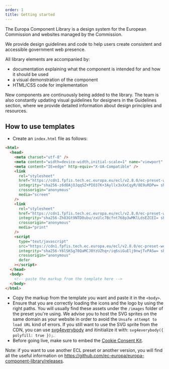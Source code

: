 ```yaml
---
order: 1
title: Getting started
---
```


The Europa Component Library is a design system for the European Commission and websites managed by the Commission.

We provide design guidelines and code to help users create consistent and accessible government web presence.

All library elements are accompanied by:

- documentation explaining what the component is intended for and how it should be used
- a visual demonstration of the component
- HTML/CSS code for implementation

New components are continuously being added to the library. The team is also constantly updating visual guidelines for designers in the Guidelines section, where we provide detailed information about design principles and resources.

## How to use templates

- Create an `index.html` file as follows:

```html
<html>
  <head>
    <meta charset="utf-8" />
    <meta content="width=device-width,initial-scale=1" name="viewport" />
    <meta content="IE=edge" http-equiv="X-UA-Compatible" />
    <link
      rel="stylesheet"
      href="https://cdn1.fpfis.tech.ec.europa.eu/ecl/v2.8.0/ec-preset-website/styles/ecl-ec-preset-website.css"
      integrity="sha256-z6dOAjOJqqSZ+PIO37K+3Ayllx3xXxCqyR/8E9uRDPw= sha384-jo7jGBnWqwlT+VWjtSizGP6fGUspsK9tw7J4EipSCa2B+E3TUn7JG/DmWOnau+5/ sha512-hCpCgFHGoE4IOf4Kp40t1EwIdTQL5gMnCKP8+6fmD7Fd7woiJdbnyY9AMiSG7x/cDidTsbf4CzY/IQw8WbL0QQ=="
      crossorigin="anonymous"
      media="screen"
    />
    <link
      rel="stylesheet"
      href="https://cdn1.fpfis.tech.ec.europa.eu/ecl/v2.8.0/ec-preset-website/styles/ecl-ec-preset-website-print.css"
      integrity="sha256-Zh83Gt9NTD0ubu/zxUlc7Bcfnt768p3wMKlLdsEZCEI= sha384-la5bewKH2QjykLDreUZ0lds6kItLcnybpiKJV3YYglDIyW2J9ZFE8tlZgeoOmYdz sha512-JpJ5jkM1mfpxnpt8ZBi1EoXI1J8yjuYwhs/K7vvcbRQb5AdAOMUG40CKWCANjkz4fwPF7ZbYB1vGW95sbwI7ZQ=="
      crossorigin="anonymous"
      media="print"
    />
    <script
      type="text/javascript"
      src="https://cdn1.fpfis.tech.ec.europa.eu/ecl/v2.8.0/ec-preset-website/scripts/ecl-ec-preset-website.js"
      integrity="sha256-Y6lSKSg78QaMCJ0YzUZhq+/iq6siGuElj9nwjTvPASw= sha384-haktrNf1owx3JqtntwYppg4ji9P3fdNZYySnPhmBvjiHShUjWPC85APAPVnaMZlL sha512-SXyovSU/88gayWj0adbCZYrxfKO5Nua+5vRW4VMJA2RNGHKb+RDodYF5HV6dl2its4BsF2rADQLR7bcPZrv3Vg=="
      crossorigin="anonymous"
      defer
    ></script>
  </head>
  <body>
    <!-- paste the markup from the template here -->
  </body>
</html>
```

- Copy the markup from the template you want and paste it in the `<body>`.
- Ensure that you are correctly loading the icons and the logo by using the right paths. You will usually find these assets under the `/images` folder of the preset you're using. We advise you to host the SVG sprites on the same domain as your website in order to avoid the `Unsafe attempt to load URL` kind of errors. If you still want to use the SVG sprite from the CDN, you can use [svg4everybody](https://github.com/jonathantneal/svg4everybody) and itinitialize it with: `svg4everybody({ polyfill: true });`.
- Before going live, make sure to embed the [Cookie Consent Kit](https://webgate.ec.europa.eu/fpfis/wikis/display/webtools/Cookie%20Consent%20Kit%20-%20Technical%20details).

Note: if you want to use another ECL preset or another version, you will find all the useful information on https://github.com/ec-europa/europa-component-library/releases.
